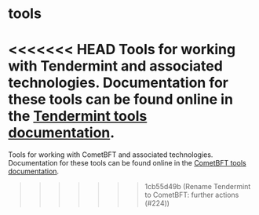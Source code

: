# tools

<<<<<<< HEAD
Tools for working with Tendermint and associated technologies. Documentation for
these tools can be found online in the [Tendermint tools
documentation](https://docs.tendermint.com/v0.34/tools/).
=======
Tools for working with CometBFT and associated technologies.
Documentation for these tools can be found online in the
[CometBFT tools documentation](https://docs.cometbft.com/main/tools/).
>>>>>>> 1cb55d49b (Rename Tendermint to CometBFT: further actions (#224))
